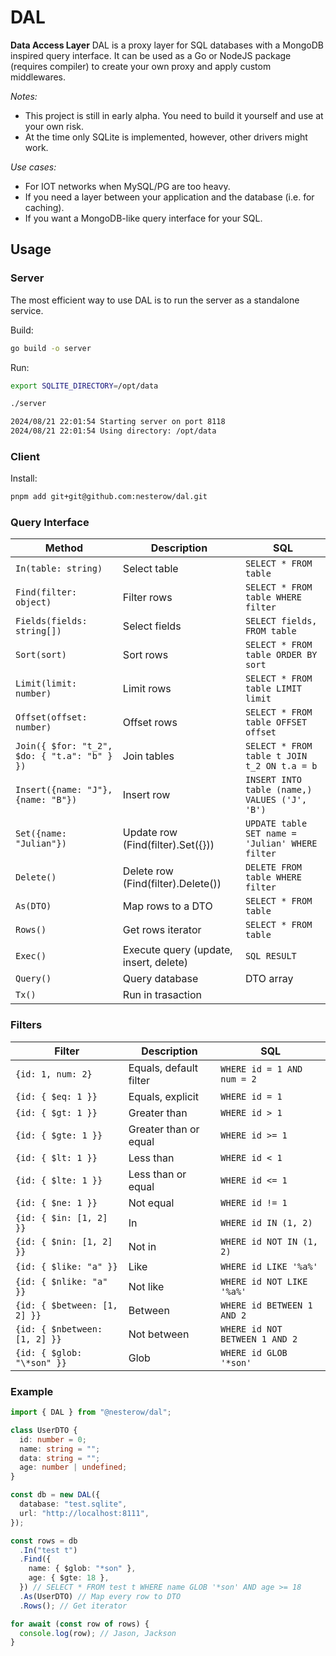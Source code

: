 # DAL

**Data Access Layer**
DAL is a proxy layer for SQL databases with a MongoDB inspired query interface.
It can be used as a Go or NodeJS package (requires compiler) to create your own proxy and apply custom middlewares.

_Notes:_

- This project is still in early alpha. You need to build it yourself and use at your own risk.
- At the time only SQLite is implemented, however, other drivers might work.

_Use cases:_

- For IOT networks when MySQL/PG are too heavy.
- If you need a layer between your application and the database (i.e. for caching).
- If you want a MongoDB-like query interface for your SQL.

## Usage

### Server

The most efficient way to use DAL is to run the server as a standalone service.

Build:

```bash
go build -o server
```

Run:

```bash
export SQLITE_DIRECTORY=/opt/data

./server

2024/08/21 22:01:54 Starting server on port 8118
2024/08/21 22:01:54 Using directory: /opt/data
```

### Client

Install:

```bash
pnpm add git+git@github.com:nesterow/dal.git
```

### Query Interface

| Method                                       | Description                            | SQL                                             |
| -------------------------------------------- | -------------------------------------- | ----------------------------------------------- |
| `In(table: string)`                          | Select table                           | `SELECT * FROM table`                           |
| `Find(filter: object)`                       | Filter rows                            | `SELECT * FROM table WHERE filter`              |
| `Fields(fields: string[])`                   | Select fields                          | `SELECT fields, FROM table`                     |
| `Sort(sort)`                                 | Sort rows                              | `SELECT * FROM table ORDER BY sort`             |
| `Limit(limit: number)`                       | Limit rows                             | `SELECT * FROM table LIMIT limit`               |
| `Offset(offset: number)`                     | Offset rows                            | `SELECT * FROM table OFFSET offset`             |
| `Join({ $for: "t_2", $do: { "t.a": "b" } })` | Join tables                            | `SELECT * FROM table t JOIN t_2 ON t.a = b`     |
| `Insert({name: "J"}, {name: "B"})`           | Insert row                             | `INSERT INTO table (name,) VALUES ('J', 'B')`   |
| `Set({name: "Julian"})`                      | Update row (Find(filter).Set({}))      | `UPDATE table SET name = 'Julian' WHERE filter` |
| `Delete()`                                   | Delete row (Find(filter).Delete())     | `DELETE FROM table WHERE filter`                |
| `As(DTO)`                                    | Map rows to a DTO                      | `SELECT * FROM table`                           |
| `Rows()`                                     | Get rows iterator                      | `SELECT * FROM table`                           |
| `Exec()`                                     | Execute query (update, insert, delete) | `SQL RESULT`                                    |
| `Query()`                                    | Query database                         | DTO array                                       |
| `Tx()`                                       | Run in trasaction                      |                                                 |

### Filters

| Filter                        | Description            | SQL                            |
| ----------------------------- | ---------------------- | ------------------------------ |
| `{id: 1, num: 2}`             | Equals, default filter | `WHERE id = 1 AND num = 2`     |
| `{id: { $eq: 1 }}`            | Equals, explicit       | `WHERE id = 1`                 |
| `{id: { $gt: 1 }}`            | Greater than           | `WHERE id > 1`                 |
| `{id: { $gte: 1 }}`           | Greater than or equal  | `WHERE id >= 1`                |
| `{id: { $lt: 1 }}`            | Less than              | `WHERE id < 1`                 |
| `{id: { $lte: 1 }}`           | Less than or equal     | `WHERE id <= 1`                |
| `{id: { $ne: 1 }}`            | Not equal              | `WHERE id != 1`                |
| `{id: { $in: [1, 2] }}`       | In                     | `WHERE id IN (1, 2)`           |
| `{id: { $nin: [1, 2] }}`      | Not in                 | `WHERE id NOT IN (1, 2)`       |
| `{id: { $like: "a" }}`        | Like                   | `WHERE id LIKE '%a%'`          |
| `{id: { $nlike: "a" }}`       | Not like               | `WHERE id NOT LIKE '%a%'`      |
| `{id: { $between: [1, 2] }}`  | Between                | `WHERE id BETWEEN 1 AND 2`     |
| `{id: { $nbetween: [1, 2] }}` | Not between            | `WHERE id NOT BETWEEN 1 AND 2` |
| `{id: { $glob: "\*son" }}`    | Glob                   | `WHERE id GLOB '*son'`         |

### Example

```typescript
import { DAL } from "@nesterow/dal";

class UserDTO {
  id: number = 0;
  name: string = "";
  data: string = "";
  age: number | undefined;
}

const db = new DAL({
  database: "test.sqlite",
  url: "http://localhost:8111",
});

const rows = db
  .In("test t")
  .Find({
    name: { $glob: "*son" },
    age: { $gte: 18 },
  }) // SELECT * FROM test t WHERE name GLOB '*son' AND age >= 18
  .As(UserDTO) // Map every row to DTO
  .Rows(); // Get iterator

for await (const row of rows) {
  console.log(row); // Jason, Jackson
}
```

